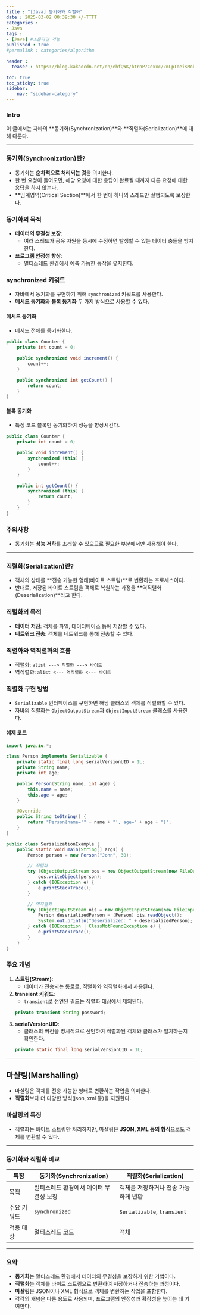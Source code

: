 ```yaml
---
title : "[Java] 동기화와 직렬화"
date : 2025-03-02 00:39:30 +/-TTTT
categories : 
- Java
tags : 
- [Java] #소문자만 가능
published : true
#permalink : categories/algorithm

header :
  teaser : https://blog.kakaocdn.net/dn/ehfQWK/btrnP7Cexxc/ZmLpToeisMobjHGaLfEDg0/img.png

toc: true
toc_sticky: true
sidebar:
    nav: "sidebar-category"
---
```


### Intro

이 글에서는 자바의 **동기화(Synchronization)**와 **직렬화(Serialization)**에 대해 다룬다.

---

### 동기화(Synchronization)란?
- 동기화는 **순차적으로 처리되는 것**을 의미한다.
- 한 번 요청이 들어오면, 해당 요청에 대한 응답이 완료될 때까지 다른 요청에 대한 응답을 하지 않는다.
- **임계영역(Critical Section)**에서 한 번에 하나의 스레드만 실행되도록 보장한다.

### 동기화의 목적
- **데이터의 무결성 보장**:
  - 여러 스레드가 공유 자원을 동시에 수정하면 발생할 수 있는 데이터 충돌을 방지한다.
- **프로그램 안정성 향상**:
  - 멀티스레드 환경에서 예측 가능한 동작을 유지한다.

### synchronized 키워드
- 자바에서 동기화를 구현하기 위해 `synchronized` 키워드를 사용한다.
- **메서드 동기화**와 **블록 동기화** 두 가지 방식으로 사용할 수 있다.

#### 메서드 동기화
- 메서드 전체를 동기화한다.

```java
public class Counter {
    private int count = 0;

    public synchronized void increment() {
        count++;
    }

    public synchronized int getCount() {
        return count;
    }
}
```

#### 블록 동기화
- 특정 코드 블록만 동기화하여 성능을 향상시킨다.

```java
public class Counter {
    private int count = 0;

    public void increment() {
        synchronized (this) {
            count++;
        }
    }

    public int getCount() {
        synchronized (this) {
            return count;
        }
    }
}
```

### 주의사항
- 동기화는 **성능 저하**를 초래할 수 있으므로 필요한 부분에서만 사용해야 한다.

---

### 직렬화(Serialization)란?
- 객체의 상태를 **전송 가능한 형태(바이트 스트림)**로 변환하는 프로세스이다.
- 반대로, 저장된 바이트 스트림을 객체로 복원하는 과정을 **역직렬화(Deserialization)**라고 한다.

### 직렬화의 목적
- **데이터 저장**: 객체를 파일, 데이터베이스 등에 저장할 수 있다.
- **네트워크 전송**: 객체를 네트워크를 통해 전송할 수 있다.

### 직렬화와 역직렬화의 흐름
- 직렬화: `alist ---> 직렬화 ---> 바이트`
- 역직렬화: `alist <--- 역직렬화 <--- 바이트`

### 직렬화 구현 방법
- `Serializable` 인터페이스를 구현하면 해당 클래스의 객체를 직렬화할 수 있다.
- 자바의 직렬화는 `ObjectOutputStream`과 `ObjectInputStream` 클래스를 사용한다.

#### 예제 코드
```java
import java.io.*;

class Person implements Serializable {
    private static final long serialVersionUID = 1L;
    private String name;
    private int age;

    public Person(String name, int age) {
        this.name = name;
        this.age = age;
    }

    @Override
    public String toString() {
        return "Person{name='" + name + "', age=" + age + "}";
    }
}

public class SerializationExample {
    public static void main(String[] args) {
        Person person = new Person("John", 30);

        // 직렬화
        try (ObjectOutputStream oos = new ObjectOutputStream(new FileOutputStream("person.ser"))) {
            oos.writeObject(person);
        } catch (IOException e) {
            e.printStackTrace();
        }

        // 역직렬화
        try (ObjectInputStream ois = new ObjectInputStream(new FileInputStream("person.ser"))) {
            Person deserializedPerson = (Person) ois.readObject();
            System.out.println("Deserialized: " + deserializedPerson);
        } catch (IOException | ClassNotFoundException e) {
            e.printStackTrace();
        }
    }
}
```

### 주요 개념
1. **스트림(Stream)**:
   - 데이터가 전송되는 통로로, 직렬화와 역직렬화에서 사용된다.
2. **transient 키워드**:
   - `transient`로 선언된 필드는 직렬화 대상에서 제외된다.
   ```java
   private transient String password;
   ```
3. **serialVersionUID**:
   - 클래스의 버전을 명시적으로 선언하여 직렬화된 객체와 클래스가 일치하는지 확인한다.
   ```java
   private static final long serialVersionUID = 1L;
   ```

---

## 마샬링(Marshalling)
- 마샬링은 객체를 전송 가능한 형태로 변환하는 작업을 의미한다.
- **직렬화**보다 더 다양한 방식(json, xml 등)을 지원한다.

### 마샬링의 특징
- 직렬화는 바이트 스트림만 처리하지만, 마샬링은 **JSON, XML 등의 형식**으로도 객체를 변환할 수 있다.

---

### 동기화와 직렬화 비교
| **특징**              | **동기화(Synchronization)**          | **직렬화(Serialization)**             |
|-----------------------|-------------------------------------|---------------------------------------|
| 목적                  | 멀티스레드 환경에서 데이터 무결성 보장 | 객체를 저장하거나 전송 가능하게 변환  |
| 주요 키워드            | `synchronized`                      | `Serializable`, `transient`           |
| 적용 대상             | 멀티스레드 코드                      | 객체                                   |

---

### 요약
- **동기화**는 멀티스레드 환경에서 데이터의 무결성을 보장하기 위한 기법이다.
- **직렬화**는 객체를 바이트 스트림으로 변환하여 저장하거나 전송하는 과정이다.
- **마샬링**은 JSON이나 XML 형식으로 객체를 변환하는 작업을 포함한다.
- 각각의 개념은 다른 용도로 사용되며, 프로그램의 안정성과 확장성을 높이는 데 기여한다.

